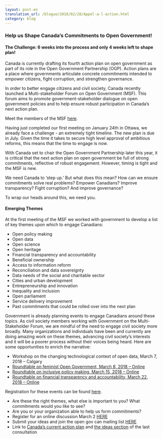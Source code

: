 ```yaml
---
layout: post-en
translation_url: /blogue/2018/02/28/Appel-a-l-action.html
category: blog
---
```





### Help us Shape Canada’s Commitments to Open Government!

#### The Challenge: 6 weeks into the process and only 4 weeks left to shape plan!

Canada is currently drafting its fourth action plan on open government as part of its role in the Open Government Partnership (OGP). Action plans are a place where governments articulate concrete commitments intended to empower citizens, fight corruption, and strengthen governance.

In order to better engage citizens and civil society, Canada recently launched a Multi-stakeholder Forum on Open Government (MSF). This forum aims to promote government-stakeholder dialogue on open government policies and to help ensure robust participation in Canada’s next action plan.

Meet the members of the MSF [here](http://www.opengovdialogue.ca/en/2017/members.html).

Having just completed our first meeting on January 24th in Ottawa, we already face a challenge - an extremely tight timeline. The new plan is due in July. Given the time it takes to secure high level approval of ambitious reforms, this means that the time to engage is now.

With Canada set to chair the Open Government Partnership later this year, it is critical that the next action plan on open government be full of strong commitments, reflective of robust engagement. However, timing is tight and the MSF is new.

We need Canada to ‘step up.’ But what does this mean? How can we ensure commitments solve real problems? Empower Canadians? Improve transparency? Fight corruption? And improve governance?

To wrap our heads around this, we need you.

#### Emerging Themes

At the first meeting of the MSF we worked with government to develop a list of key themes upon which to engage Canadians:

* Open policy making
* Open data
* Open science
* Open heritage
* Financial transparency and accountability
* Beneficial ownership
* Access to information reform
* Reconciliation and data sovereignty
* Data needs of the social and charitable sector
* Cities and urban development
* Entrepreneurship and innovation
* Inequality and inclusion
* Open parliament
* Service delivery improvement
* Past commitments that could be rolled over into the next plan

Government is already planning events to engage Canadians around these topics. As civil society members working with Government on the Multi-Stakeholder Forum, we are mindful of the need to engage civil society more broadly. Many organizations and individuals have been and currently are doing amazing work on these themes, advancing civil society’s interests and it will be a poorer process without their voices being heard. Here are some opportunities to enrich the narrative:

* Workshop on the changing technological context of open data, March 7, 2018 – Calgary
* [Roundtable on feminist Open Government, March 8, 2018 – Online](https://www.surveymonkey.ca/r/oger-en)
* [Roundtable on inclusive policy making, March 15, 2018 – Online](https://www.surveymonkey.ca/r/oger-en)
* [Roundtable on financial transparency and accountability, March 22, 2018 – Online](https://www.surveymonkey.ca/r/oger-en)
 
Registration for these events can be found [here](https://open.canada.ca/en/4plan/engagement-schedule-canadas-4th-plan-on-open-government). 
               
* Are these the right themes, what else is important to you? What commitments would you like to see?  
* Are you or your organization able to help us form commitments?  
* Register for an online discussion March 2 [HERE](https://zoom.us/webinar/register/WN_xW_bS5vORre9NfjNistVTA)
* Submit your ideas and join the open gov can mailing list [HERE](https://open.canada.ca/en/4plan/creating-canadas-4th-plan-open-government-2018-20)
* Link to [Canada’s current action plan](https://open.canada.ca/en/content/third-biennial-plan-open-government-partnership) and [the ideas section](https://ouvert.canada.ca/fr/contenu/ce-que-nous-avons-entendu-rapport-sommaire-consultations-gouvernement-ouvert-31-mars-15-juillet-2016) of the last consultation
